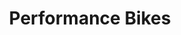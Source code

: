 ---
title: "Performance Bikes"
url: /ciudad-autonoma-de-buenos-aires/performance-bikes/
shop: Motorrad
---